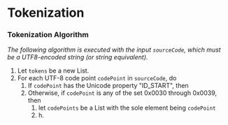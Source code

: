 # Tokenization

### Tokenization Algorithm

*The following algorithm is executed with the input `sourceCode`, which must be a UTF8-encoded string (or string equivalent).*

1. Let `tokens` be a new List.
2. For each UTF-8 code point `codePoint` in `sourceCode`, do
    1. If `codePoint` has the Unicode property "ID_START", then
    2. Otherwise, if `codePoint` is any of the set 0x0030 through 0x0039, then
	    1. let `codePoints` be a List with the sole element being `codePoint`
	    2. h.
